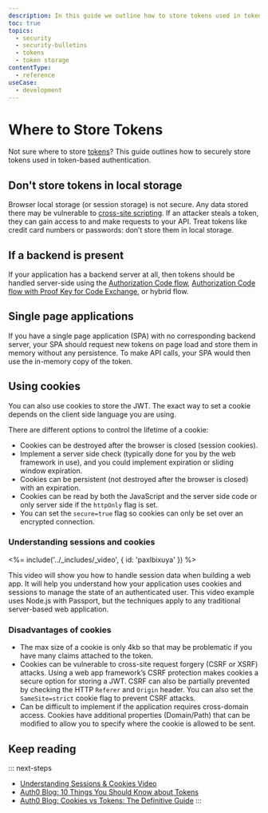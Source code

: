 ```yaml
---
description: In this guide we outline how to store tokens used in token-based authentication.
toc: true
topics:
  - security
  - security-bulletins
  - tokens
  - token storage
contentType:
  - reference
useCase:
  - development
---
```


# Where to Store Tokens

Not sure where to store [tokens](/tokens)? This guide outlines how to securely store tokens used in token-based authentication.

## Don't store tokens in local storage

Browser local storage (or session storage) is not secure. Any data stored there may be vulnerable to [cross-site scripting](https://www.owasp.org/index.php/Cross-site_Scripting_(XSS)). If an attacker steals a token, they can gain access to and make requests to your API. Treat tokens like credit card numbers or passwords: don’t store them in local storage.

## If a backend is present

If your application has a backend server at all, then tokens should be handled server-side using the [Authorization Code flow](/flows/concepts/regular-web-app-login-flow), [Authorization Code flow with Proof Key for Code Exchange](/flows/concepts/mobile-login-flow), or hybrid flow.

## Single page applications

If you have a single page application (SPA) with no corresponding backend server, your SPA should request new tokens on page load and store them in memory without any persistence. To make API calls, your SPA would then use the in-memory copy of the token.

## Using cookies

You can also use cookies to store the JWT. The exact way to set a cookie depends on the client side language you are using.

There are different options to control the lifetime of a cookie:

* Cookies can be destroyed after the browser is closed (session cookies).
* Implement a server side check (typically done for you by the web framework in use), and you could implement expiration or sliding window expiration.
* Cookies can be persistent (not destroyed after the browser is closed) with an expiration.
* Cookies can be read by both the JavaScript and the server side code or only server side if the `httpOnly` flag is set.
* You can set the `secure=true` flag so cookies can only be set over an encrypted connection.

### Understanding sessions and cookies

<%= include('../_includes/_video', { id: 'paxlbixuya' }) %>

This video will show you how to handle session data when building a web app. It will help you understand how your application uses cookies and sessions to manage the state of an authenticated user. This video example uses Node.js with Passport, but the techniques apply to any traditional server-based web application.

### Disadvantages of cookies

*  The max size of a cookie is only 4kb so that may be problematic if you have many claims attached to the token.
* Cookies can be vulnerable to cross-site request forgery (CSRF or XSRF) attacks. Using a web app framework’s CSRF protection makes cookies a secure option for storing a JWT. CSRF can also be partially prevented by checking the HTTP `Referer` and `Origin` header. You can also set the `SameSite=strict` cookie flag to prevent CSRF attacks.
*  Can be difficult to implement if the application requires cross-domain access. Cookies have additional properties (Domain/Path) that can be modified to allow you to specify where the cookie is allowed to be sent.

## Keep reading

::: next-steps
* [Understanding Sessions & Cookies Video](/videos/session-and-cookies)
* [Auth0 Blog: 10 Things You Should Know about Tokens](https://auth0.com/blog/ten-things-you-should-know-about-tokens-and-cookies/)
* [Auth0 Blog: Cookies vs Tokens: The Definitive Guide](https://auth0.com/blog/cookies-vs-tokens-definitive-guide/)
:::
